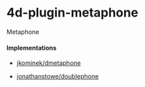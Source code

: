 # 4d-plugin-metaphone
Metaphone

#### Implementations

* [jkominek/dmetaphone](https://github.com/jkominek/dmetaphone)

* [jonathanstowe/doublephone](https://github.com/jonathanstowe/doublephone)
